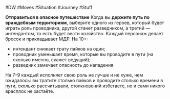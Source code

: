 #DW #Moves #Situation #Journey #Stuff 

**Отправиться в опасное путешествие**
Когда вы **держите путь по враждебным территориям**, выберите одного из героев, который будет играть роль проводника, другой станет разведчиком, а третий — интендантом, то есть будет вести хозяйство. Каждый персонаж делает бросок и прикладывает МДР. 
На 10+:
- интендант снижает трату пайков на один;
- проводник уменьшает время, которые вы проводите в пути (на сколько именно, скажет ведущий);
- разведчик замечает опасность до нападения.

На 7–9 каждый исполняет свою роль не лучше и не хуже, чем ожидалось: вы тратите столько пайков и проводите столько времени в пути, сколько рассчитывали, столкновений избегаете, но и сами никого врасплох не застаёте.